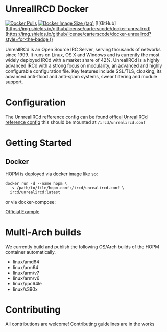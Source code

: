 # UnrealIRCD Docker
[![Docker Pulls](https://img.shields.io/docker/pulls/carterfields/unrealircd?style=for-the-badge)](https://hub.docker.com/r/carterfields/unrealircd)
[![Docker Image Size (tag)](https://img.shields.io/docker/image-size/carterfields/unrealircd/latest?style=for-the-badge)](https://hub.docker.com/r/carterfields/unrealircd/tags)
[![GitHub]([https://img.shields.io/github/license/carterscode/docker-unrealircd](https://img.shields.io/github/license/carterscode/docker-unrealircd?style=for-the-badge
))](https://github.com/carterscode/docker-unrealircd)

UnrealIRCd is an Open Source IRC Server, serving thousands of networks since 1999. It runs on Linux, OS X and Windows and is currently the most widely deployed IRCd with a market share of 42%. UnrealIRCd is a highly advanced IRCd with a strong focus on modularity, an advanced and highly configurable configuration file. Key features include SSL/TLS, cloaking, its advanced anti-flood and anti-spam systems, swear filtering and module support. 

# Configuration

The UnnrealIRCd refference config can be found [offical UnrealIRCd reference config](https://raw.githubusercontent.com/unrealircd/unrealircd/unreal50/doc/conf/examples/example.conf) this should be mounted at `/ircd/unrealircd.conf`

# Getting Started

## Docker

HOPM is deployed via docker image like so:

```
docker run -d --name hopm \
  -v /path/to/file/hopm.conf:/ircd/unrealircd.conf \
  ircd/unrealircd:latest
```

or via docker-compose:

[Official Example](https://raw.githubusercontent.com/carterscode/docker-unrealircd/main/docker-compose.yml)

# Multi-Arch builds

We currently build and publish the following OS/Arch builds of the HOPM container automatically.
* linux/amd64
* linux/arm64
* linux/arm/v7
* linux/arm/v6
* linux/ppc64le
* linux/s390x

# Contributing

All contributions are welcome! Contributing guidelines are in the works
